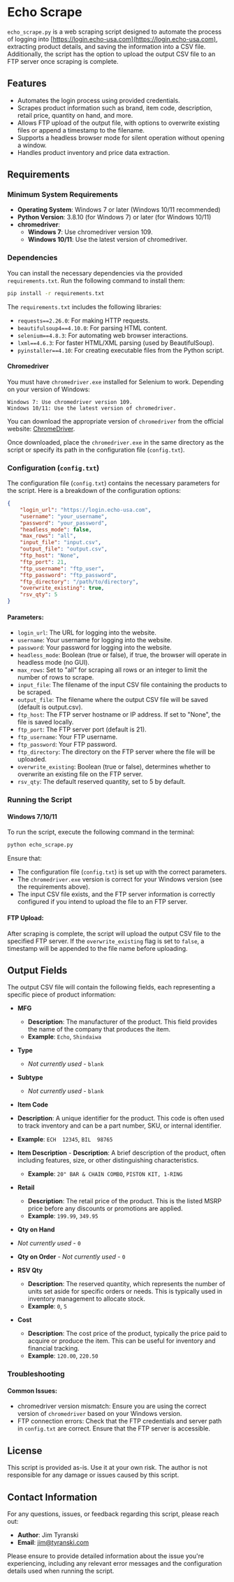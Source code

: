 # Echo Scrape

`echo_scrape.py` is a web scraping script designed to automate the process of logging into [https://login.echo-usa.com](https://login.echo-usa.com), extracting product details, and saving the information into a CSV file. Additionally, the script has the option to upload the output CSV file to an FTP server once scraping is complete.

## Features
- Automates the login process using provided credentials.
- Scrapes product information such as brand, item code, description, retail price, quantity on hand, and more.
- Allows FTP upload of the output file, with options to overwrite existing files or append a timestamp to the filename.
- Supports a headless browser mode for silent operation without opening a window.
- Handles product inventory and price data extraction.

## Requirements

### Minimum System Requirements
- **Operating System**: Windows 7 or later (Windows 10/11 recommended)
- **Python Version**: 3.8.10 (for Windows 7) or later (for Windows 10/11)
- **chromedriver**: 
  - **Windows 7**: Use chromedriver version 109.
  - **Windows 10/11**: Use the latest version of chromedriver.

### Dependencies
You can install the necessary dependencies via the provided `requirements.txt`. Run the following command to install them:

```bash
pip install -r requirements.txt
```

The `requirements.txt` includes the following libraries:

- `requests==2.26.0`: For making HTTP requests.
- `beautifulsoup4==4.10.0`: For parsing HTML content.
- `selenium==4.8.3`: For automating web browser interactions.
- `lxml==4.6.3`: For faster HTML/XML parsing (used by BeautifulSoup).
- `pyinstaller==4.10`: For creating executable files from the Python script.

#### Chromedriver

You must have `chromedriver.exe` installed for Selenium to work. Depending on your version of Windows:

    Windows 7: Use chromedriver version 109.
    Windows 10/11: Use the latest version of chromedriver.

You can download the appropriate version of `chromedriver` from the official website: [ChromeDriver](https://developer.chrome.com/docs/chromedriver/downloads).

Once downloaded, place the `chromedriver.exe` in the same directory as the script or specify its path in the configuration file (`config.txt`).

### Configuration (`config.txt`)

The configuration file (`config.txt`) contains the necessary parameters for the script. Here is a breakdown of the configuration options:
```json
{
    "login_url": "https://login.echo-usa.com", 
    "username": "your_username", 
    "password": "your_password", 
    "headless_mode": false, 
    "max_rows": "all", 
    "input_file": "input.csv",
    "output_file": "output.csv",
    "ftp_host": "None",
    "ftp_port": 21,
    "ftp_username": "ftp_user",
    "ftp_password": "ftp_password",
    "ftp_directory": "/path/to/directory",
    "overwrite_existing": true,
    "rsv_qty": 5
}
```

#### Parameters:
- `login_url`: The URL for logging into the website.
- `username`: Your username for logging into the website.
- `password`: Your password for logging into the website.
- `headless_mode`: Boolean (true or false), if true, the browser will operate in headless mode (no GUI).
- `max_rows`: Set to "all" for scraping all rows or an integer to limit the number of rows to scrape.
- `input_file`: The filename of the input CSV file containing the products to be scraped.
- `output_file`: The filename where the output CSV file will be saved (default is output.csv).
- `ftp_host`: The FTP server hostname or IP address. If set to "None", the file is saved locally.
- `ftp_port`: The FTP server port (default is 21).
- `ftp_username`: Your FTP username.
- `ftp_password`: Your FTP password.
- `ftp_directory`: The directory on the FTP server where the file will be uploaded.
- `overwrite_existing`: Boolean (true or false), determines whether to overwrite an existing file on the FTP server.
- `rsv_qty`: The default reserved quantity, set to 5 by default.

### Running the Script
#### Windows 7/10/11

To run the script, execute the following command in the terminal:
```bash
python echo_scrape.py
```
Ensure that:

- The configuration file (`config.txt`) is set up with the correct parameters.
- The `chromedriver.exe` version is correct for your Windows version (see the requirements above).
- The input CSV file exists, and the FTP server information is correctly configured if you intend to upload the file to an FTP server.

#### FTP Upload:

After scraping is complete, the script will upload the output CSV file to the specified FTP server. If the `overwrite_existing` flag is set to `false`, a timestamp will be appended to the file name before uploading.

## Output Fields
The output CSV file will contain the following fields, each representing a specific piece of product information:

- **MFG**
    - **Description**: The manufacturer of the product. This field provides the name of the company that produces the item.
    - **Example**: `Echo`, `Shindaiwa`

- **Type**
    - *Not currently used* - `blank`

- **Subtype**
    - *Not currently used* - `blank`

- **Item Code**
- **Description**: A unique identifier for the product. This code is often used to track inventory and can be a part number, SKU, or internal identifier.
- **Example**: `ECH  12345`, `BIL  98765`

- **Item Description**
            - **Description**: A brief description of the product, often including features, size, or other distinguishing characteristics.
    - **Example**: `20" BAR & CHAIN COMBO`, `PISTON KIT, 1-RING`

- **Retail**
    - **Description**: The retail price of the product. This is the listed MSRP price before any discounts or promotions are applied.
    - **Example**: `199.99`, `349.95`

- **Qty on Hand**
- *Not currently used* - `0`

- **Qty on Order**
        - *Not currently used* - `0`

- **RSV Qty**
    - **Description**: The reserved quantity, which represents the number of units set aside for specific orders or needs. This is typically used in inventory management to allocate stock.
    - **Example**: `0`, `5`

- **Cost**
    - **Description**: The cost price of the product, typically the price paid to acquire or produce the item. This can be useful for inventory and financial tracking.
    - **Example**: `120.00`, `220.50`

### Troubleshooting
#### Common Issues:
- chromedriver version mismatch: Ensure you are using the correct version of `chromedriver` based on your Windows version.
- FTP connection errors: Check that the FTP credentials and server path in `config.txt` are correct. Ensure that the FTP server is accessible.

## License

This script is provided as-is. Use it at your own risk. The author is not responsible for any damage or issues caused by this script.

## Contact Information
For any questions, issues, or feedback regarding this script, please reach out:
- **Author**: Jim Tyranski  
- **Email**: <a href="mailto:jim@tyranski.com">jim@tyranski.com</a> 

Please ensure to provide detailed information about the issue you're experiencing, including any relevant error messages and the configuration details used when running the script.
